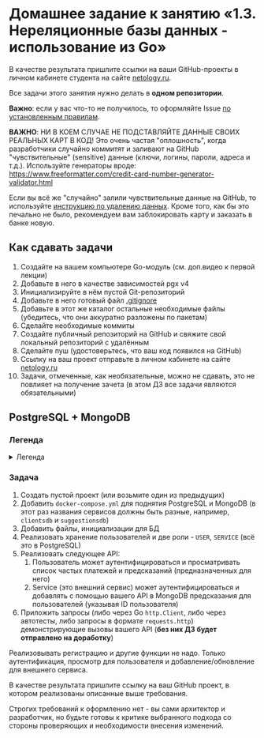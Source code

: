 # Домашнее задание к занятию «1.3. Нереляционные базы данных - использование из Go»

В качестве результата пришлите ссылки на ваши GitHub-проекты в личном кабинете студента на сайте [netology.ru](https://netology.ru).

Все задачи этого занятия нужно делать в **одном репозитории**.

**Важно**: если у вас что-то не получилось, то оформляйте Issue [по установленным правилам](../report-requirements.md).

**ВАЖНО**: НИ В КОЕМ СЛУЧАЕ НЕ ПОДСТАВЛЯЙТЕ ДАННЫЕ СВОИХ РЕАЛЬНЫХ КАРТ В КОД! Это очень частая "оплошность", когда разработчики случайно коммитят и заливают на GitHub "чувствительные" (sensitive) данные (ключи, логины, пароли, адреса и т.д.). Используйте генераторы вроде: https://www.freeformatter.com/credit-card-number-generator-validator.html

Если вы всё же "случайно" залили чувствительные данные на GitHub, то используйте [инструкцию по удалению данных](https://help.github.com/en/github/authenticating-to-github/removing-sensitive-data-from-a-repository). Кроме того, как бы это печально не было, рекомендуем вам заблокировать карту и заказать в банке новую.

## Как сдавать задачи

1. Создайте на вашем компьютере Go-модуль (см. доп.видео к первой лекции)
1. Добавьте в него в качестве зависимостей pgx v4
1. Инициализируйте в нём пустой Git-репозиторий
1. Добавьте в него готовый файл [.gitignore](../.gitignore)
1. Добавьте в этот же каталог остальные необходимые файлы (убедитесь, что они аккуратно разложены по пакетам)
1. Сделайте необходимые коммиты
1. Создайте публичный репозиторий на GitHub и свяжите свой локальный репозиторий с удалённым
1. Сделайте пуш (удостоверьтесь, что ваш код появился на GitHub)
1. Ссылку на ваш проект отправьте в личном кабинете на сайте [netology.ru](https://netology.ru)
1. Задачи, отмеченные, как необязательные, можно не сдавать, это не повлияет на получение зачета (в этом ДЗ все задачи являются обязательными)

## PostgreSQL + MongoDB

### Легенда

<details>
<summary>Легенда</summary>

В прошлом ДЗ вы проектировали базу для хранения частых платежей и предсказаний.  

Пример того, как это выглядело:

![](../02_mongodb/pic/payments01.png)

![](../02_mongodb/pic/payments02.png)

А в позапрошлом - реализовывали механизмы разграничения доступа.

Пришло время соединить это в одном приложении, которое будет взаимодействовать и с PostgreSQL, и с MongoDB.

</details>

### Задача

1. Создать пустой проект (или возьмите один из предыдущих)
1. Добавить `docker-compose.yml` для поднятия PostgreSQL и MongoDB (в этот раз названия сервисов должны быть разные, например, `clientsdb` и `suggestionsdb`)
1. Добавить файлы, инициализации для БД
1. Реализовать хранение пользователей и две роли - `USER`, `SERVICE` (всё это в PostgreSQL)
1. Реализовать следующее API:
    1. Пользователь может аутентифицироваться и просматривать список частых платежей и предсказаний (предназначенных для него)
    1. Service (это внешний сервис) может аутентифицироваться и добавлять с помощью вашего API в MongoDB предсказания для пользователей (указывая ID пользователя)
1. Приложить запросы (либо через Go `http.Client`, либо через автотесты, либо запросы в формате `requests.http`) демонстрирующие вызовы вашего API (**без них ДЗ будет отправлено на доработку**)

Реализовывать регистрацию и другие функции не надо. Только аутентификация, просмотр для пользователя и добавление/обновление для внешнего сервиса. 

В качестве результата пришлите ссылку на ваш GitHub проект, в котором реализованы описанные выше требования.

Строгих требований к оформлению нет - вы сами архитектор и разработчик, но будьте готовы к критике выбранного подхода со стороны проверяющих и необходимости внесения изменений.
